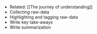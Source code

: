 - Related: [[The journey of understanding]]
- Collecting raw-data
- Highlighting and tagging raw-data
- Write key take-aways
- Write summarization
